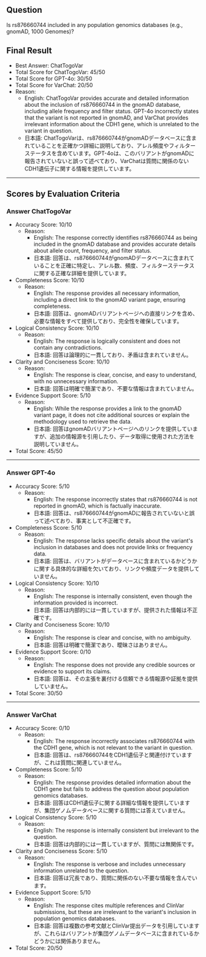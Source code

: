 ## Question

Is rs876660744 included in any population genomics databases (e.g., gnomAD, 1000 Genomes)?

## Final Result

- Best Answer: ChatTogoVar
- Total Score for ChatTogoVar: 45/50
- Total Score for GPT-4o: 30/50
- Total Score for VarChat: 20/50
- Reason:
  - English: ChatTogoVar provides accurate and detailed information about the inclusion of rs876660744 in the gnomAD database, including allele frequency and filter status. GPT-4o incorrectly states that the variant is not reported in gnomAD, and VarChat provides irrelevant information about the CDH1 gene, which is unrelated to the variant in question.
  - 日本語: ChatTogoVarは、rs876660744がgnomADデータベースに含まれていることを正確かつ詳細に説明しており、アレル頻度やフィルターステータスを含めています。GPT-4oは、このバリアントがgnomADに報告されていないと誤って述べており、VarChatは質問に関係のないCDH1遺伝子に関する情報を提供しています。

---

## Scores by Evaluation Criteria

### Answer ChatTogoVar
- Accuracy Score: 10/10
  - Reason: 
    - English: The response correctly identifies rs876660744 as being included in the gnomAD database and provides accurate details about allele count, frequency, and filter status.
    - 日本語: 回答は、rs876660744がgnomADデータベースに含まれていることを正確に特定し、アレル数、頻度、フィルターステータスに関する正確な詳細を提供しています。
- Completeness Score: 10/10
  - Reason: 
    - English: The response provides all necessary information, including a direct link to the gnomAD variant page, ensuring completeness.
    - 日本語: 回答は、gnomADバリアントページへの直接リンクを含め、必要な情報をすべて提供しており、完全性を確保しています。
- Logical Consistency Score: 10/10
  - Reason: 
    - English: The response is logically consistent and does not contain any contradictions.
    - 日本語: 回答は論理的に一貫しており、矛盾は含まれていません。
- Clarity and Conciseness Score: 10/10
  - Reason: 
    - English: The response is clear, concise, and easy to understand, with no unnecessary information.
    - 日本語: 回答は明確で簡潔であり、不要な情報は含まれていません。
- Evidence Support Score: 5/10
  - Reason: 
    - English: While the response provides a link to the gnomAD variant page, it does not cite additional sources or explain the methodology used to retrieve the data.
    - 日本語: 回答はgnomADバリアントページへのリンクを提供していますが、追加の情報源を引用したり、データ取得に使用された方法を説明していません。
- Total Score: 45/50

---

### Answer GPT-4o
- Accuracy Score: 5/10
  - Reason: 
    - English: The response incorrectly states that rs876660744 is not reported in gnomAD, which is factually inaccurate.
    - 日本語: 回答は、rs876660744がgnomADに報告されていないと誤って述べており、事実として不正確です。
- Completeness Score: 5/10
  - Reason: 
    - English: The response lacks specific details about the variant's inclusion in databases and does not provide links or frequency data.
    - 日本語: 回答は、バリアントがデータベースに含まれているかどうかに関する具体的な詳細を欠いており、リンクや頻度データを提供していません。
- Logical Consistency Score: 10/10
  - Reason: 
    - English: The response is internally consistent, even though the information provided is incorrect.
    - 日本語: 回答は内部的には一貫していますが、提供された情報は不正確です。
- Clarity and Conciseness Score: 10/10
  - Reason: 
    - English: The response is clear and concise, with no ambiguity.
    - 日本語: 回答は明確で簡潔であり、曖昧さはありません。
- Evidence Support Score: 0/10
  - Reason: 
    - English: The response does not provide any credible sources or evidence to support its claims.
    - 日本語: 回答は、その主張を裏付ける信頼できる情報源や証拠を提供していません。
- Total Score: 30/50

---

### Answer VarChat
- Accuracy Score: 0/10
  - Reason: 
    - English: The response incorrectly associates rs876660744 with the CDH1 gene, which is not relevant to the variant in question.
    - 日本語: 回答は、rs876660744をCDH1遺伝子と関連付けていますが、これは質問に関連していません。
- Completeness Score: 5/10
  - Reason: 
    - English: The response provides detailed information about the CDH1 gene but fails to address the question about population genomics databases.
    - 日本語: 回答はCDH1遺伝子に関する詳細な情報を提供していますが、集団ゲノムデータベースに関する質問には答えていません。
- Logical Consistency Score: 5/10
  - Reason: 
    - English: The response is internally consistent but irrelevant to the question.
    - 日本語: 回答は内部的には一貫していますが、質問には無関係です。
- Clarity and Conciseness Score: 5/10
  - Reason: 
    - English: The response is verbose and includes unnecessary information unrelated to the question.
    - 日本語: 回答は冗長であり、質問に関係のない不要な情報を含んでいます。
- Evidence Support Score: 5/10
  - Reason: 
    - English: The response cites multiple references and ClinVar submissions, but these are irrelevant to the variant's inclusion in population genomics databases.
    - 日本語: 回答は複数の参考文献とClinVar提出データを引用していますが、これらはバリアントが集団ゲノムデータベースに含まれているかどうかには関係ありません。
- Total Score: 20/50